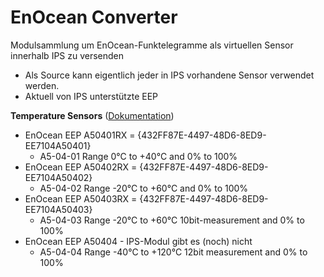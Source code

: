 # EnOcean Converter

Modulsammlung um EnOcean-Funktelegramme als virtuellen Sensor innerhalb IPS zu versenden

* Als Source kann eigentlich jeder in IPS vorhandene Sensor verwendet werden.
* Aktuell von IPS unterstützte EEP

__Temperature Sensors__ ([Dokumentation](Temperature%20Sensors))  
* EnOcean EEP A50401RX = {432FF87E-4497-48D6-8ED9-EE7104A50401}
  - A5-04-01 Range 0°C to +40°C and 0% to 100%
* EnOcean EEP A50402RX = {432FF87E-4497-48D6-8ED9-EE7104A50402}
  - A5-04-02 Range -20°C to +60°C and 0% to 100%
* EnOcean EEP A50403RX = {432FF87E-4497-48D6-8ED9-EE7104A50403}
  - A5-04-03 Range -20°C to +60°C 10bit-measurement and 0% to 100%
* EnOcean EEP A50404 - IPS-Modul gibt es (noch) nicht
  - A5-04-04 Range -40°C to +120°C 12bit measurement and 0% to 100%    
 
